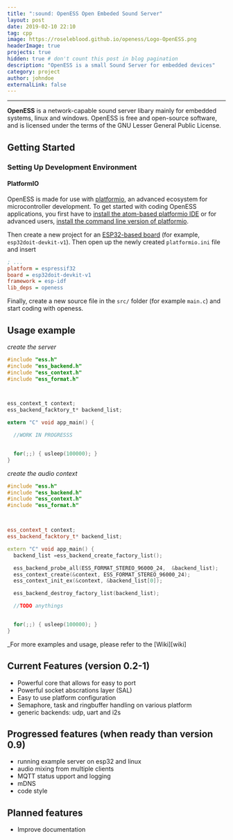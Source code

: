 ```yaml
---
title: ":sound: OpenESS Open Embeded Sound Server"
layout: post
date: 2019-02-10 22:10
tag: cpp
image: https://roseleblood.github.io/openess/Logo-OpenESS.png
headerImage: true
projects: true
hidden: true # don't count this post in blog pagination
description: "OpenESS is a small Sound Server for embedded devices"
category: project
author: johndoe
externalLink: false
---
```


---
**OpenESS**  is a network-capable sound server libary mainly for embedded systems, linux and windows.
OpenESS is free and open-source software, and is licensed under the terms of the GNU Lesser General Public License.

## Getting Started

### Setting Up Development Environment

#### PlatformIO

OpenESS is made for use with [platformio](http://platformio.org/), an advanced ecosystem for microcontroller
development. To get started with coding OpenESS applications, you first have to
[install the atom-based platformio IDE](http://platformio.org/platformio-ide) or for advanced users,
[install the command line version of platformio](http://docs.platformio.org/en/latest/installation.html).

Then create a new project for an [ESP32-based board](http://docs.platformio.org/en/latest/platforms/espressif32.html#boards)
(for example, `esp32doit-devkit-v1`). Then open up the newly created `platformio.ini` file and insert

```ini
; ...
platform = espressif32
board = esp32doit-devkit-v1
framework = esp-idf
lib_deps = openess
```
Finally, create a new source file in the `src/` folder (for example `main.c`) and start coding with openess.

## Usage example
_create the server_
```c
#include "ess.h"
#include "ess_backend.h"
#include "ess_context.h"
#include "ess_format.h"



ess_context_t context;
ess_backend_facktory_t* backend_list;

extern "C" void app_main() {

  //WORK IN PROGRESSS


  for(;;) { usleep(100000); }
}


```
_create the audio context_
```cpp
#include "ess.h"
#include "ess_backend.h"
#include "ess_context.h"
#include "ess_format.h"



ess_context_t context;
ess_backend_facktory_t* backend_list;

extern "C" void app_main() {
  backend_list =ess_backend_create_factory_list();

  ess_backend_probe_all(ESS_FORMAT_STEREO_96000_24,  &backend_list);
  ess_context_create(&context, ESS_FORMAT_STEREO_96000_24);
  ess_context_init_ex(&context, &backend_list[0]);

  ess_backend_destroy_factory_list(backend_list);

  //TODO anythings


  for(;;) { usleep(100000); }
}

```
_For more examples and usage, please refer to the [Wiki][wiki]

## Current Features (version 0.2-1)

* Powerful core that allows for easy to port
* Powerful socket abscrations layer (SAL)
* Easy to use platform configuration
* Semaphore, task and ringbuffer handling on various platform
* generic backends: udp, uart and i2s

## Progressed features (when ready than version 0.9)

* running example server on esp32 and linux
* audio mixing from multiple clients
* MQTT status upport and logging
* mDNS
* code style

## Planned features

* Improve documentation


